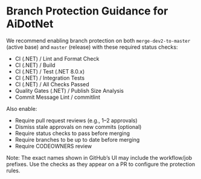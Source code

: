 # Branch Protection Guidance for AiDotNet

We recommend enabling branch protection on both `merge-dev2-to-master` (active base) and `master` (release) with these required status checks:

- CI (.NET) / Lint and Format Check
- CI (.NET) / Build
- CI (.NET) / Test (.NET 8.0.x)
- CI (.NET) / Integration Tests
- CI (.NET) / All Checks Passed
- Quality Gates (.NET) / Publish Size Analysis
- Commit Message Lint / commitlint

Also enable:
- Require pull request reviews (e.g., 1–2 approvals)
- Dismiss stale approvals on new commits (optional)
- Require status checks to pass before merging
- Require branches to be up to date before merging
- Require CODEOWNERS review

Note: The exact names shown in GitHub’s UI may include the workflow/job prefixes. Use the checks as they appear on a PR to configure the protection rules.

